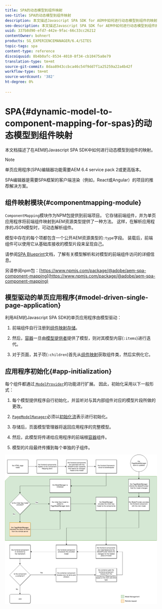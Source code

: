 ```yaml
---
title: SPA的动态模型到组件映射
seo-title: SPA的动态模型到组件映射
description: 本文描述Javascript SPA SDK for AEM中如何进行动态模型到组件的映射。
seo-description: 本文描述Javascript SPA SDK for AEM中如何进行动态模型到组件的映射。
uuid: 337b8d90-efd7-442e-9fac-66c33cc26212
contentOwner: bohnert
products: SG_EXPERIENCEMANAGER/6.4/SITES
topic-tags: spa
content-type: reference
discoiquuid: 8b4b0afc-8534-4010-8f34-cb10475a8e79
translation-type: tm+mt
source-git-commit: 8daa8943ccbca46c54f9dd7f1a25259a22a4b42f
workflow-type: tm+mt
source-wordcount: '382'
ht-degree: 0%

---
```



# SPA{#dynamic-model-to-component-mapping-for-spas}的动态模型到组件映射

本文档描述了在AEM的Javascript SPA SDK中如何进行动态模型到组件的映射。

>[!NOTE]
>单页应用程序(SPA)编辑器功能需要AEM 6.4 service pack 2或更高版本。
>
>SPA编辑器是需要SPA框架的客户端渲染（例如，React或Angular）的项目的推荐解决方案。

## 组件映射模块{#componentmapping-module}

`ComponentMapping`模块作为NPM包提供到前端项目。 它存储前端组件，并为单页应用程序将前端组件映射到AEM资源类型提供了一种方法。 这样，在解析应用程序的JSON模型时，可动态解析组件。

模型中存在的每个项都包含一个公开AEM资源类型的`:type`字段。 装载后，前端组件可以使用它从基础库接收的模型片段来呈现自己。

请参阅[SPA Blueprint](/help/sites-developing/spa-blueprint.md)文档，了解有关模型解析和对模型的前端组件访问的详细信息。

另请参阅npm包：[https://www.npmjs.com/package/@adobe/aem-spa-component-mapping](https://www.npmjs.com/package/@adobe/aem-spa-component-mapping)

## 模型驱动的单页应用程序{#model-driven-single-page-application}

利用AEM的Javascript SPA SDK的单页应用程序由模型驱动：

1. 前端组件自行注册到[组件映射存储](/help/sites-developing/spa-dynamic-model-to-component-mapping.md#componentmapping-module)。
1. 然后，[容器](/help/sites-developing/spa-blueprint.md#container)一旦由[模型提供者](/help/sites-developing/spa-blueprint.md#the-model-provider)提供了模型，则对其模型内容(`:items`)进行迭代。

1. 对于页面，其子项(`:children`)首先从[组件映射](/help/sites-developing/spa-blueprint.md#componentmapping)获取组件类，然后实例化它。

## 应用程序初始化{#app-initialization}

每个组件都通过[ `ModelProvider`](/help/sites-developing/spa-blueprint.md#the-model-provider)的功能进行扩展。 因此，初始化采用以下一般形式：

1. 每个模型提供程序自行初始化，并监听对与其内部组件对应的模型片段所做的更改。
1. [ `PageModelManager`](/help/sites-developing/spa-blueprint.md#pagemodelmanager)必须以[初始化流](/help/sites-developing/spa-blueprint.md)表示进行初始化。

1. 存储后，页面模型管理器将返回应用程序的完整模型。
1. 然后，此模型将传递给应用程序的前端根[容器](/help/sites-developing/spa-blueprint.md#container)组件。
1. 模型的片段最终传播到每个单独的子组件。

![app_model_initialization](assets/app_model_initialization.png)

